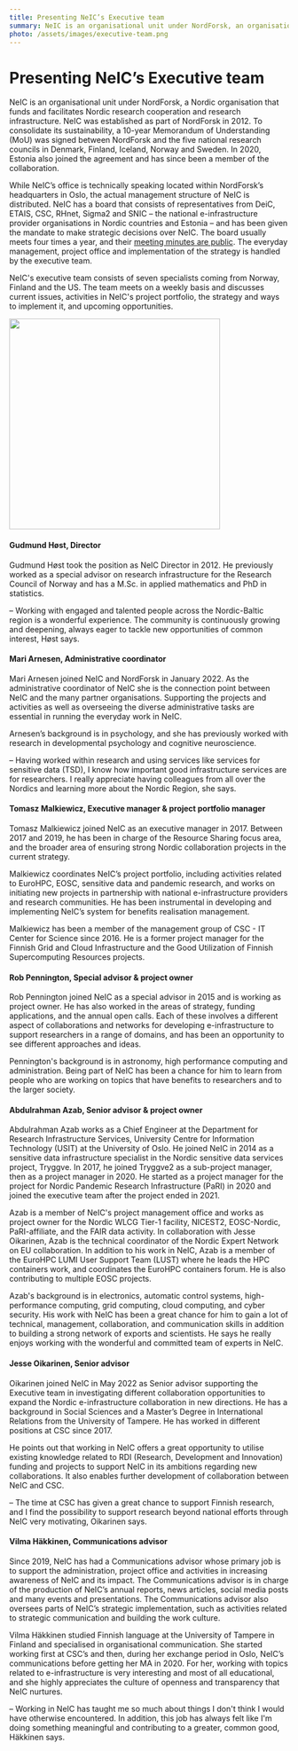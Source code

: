 ```yaml
---
title: Presenting NeIC’s Executive team
summary: NeIC is an organisational unit under NordForsk, an organisation funding and facilitating Nordic research cooperation and research infrastructure. While NeIC’s office is located in Oslo, the management structure of NeIC is distributed. In this article, we present the people who take care of the everyday management at NeIC. 
photo: /assets/images/executive-team.png
---
```


Presenting NeIC’s Executive team
===========================

NeIC is an organisational unit under NordForsk, a Nordic organisation that funds and facilitates Nordic research cooperation and research infrastructure. NeIC was established as part of NordForsk in 2012. To consolidate its sustainability, a 10-year Memorandum of Understanding (MoU) was signed between NordForsk and the five national research councils in Denmark, Finland, Iceland, Norway and Sweden. In 2020, Estonia also joined the agreement and has since been a member of the collaboration. 

While NeIC’s office is technically speaking located within NordForsk’s headquarters in Oslo, the actual management structure of NeIC is distributed. NeIC has a board that consists of representatives from DeiC, ETAIS, CSC, RHnet, Sigma2 and SNIC – the national e-infrastructure provider organisations in Nordic countries and Estonia – and has been given the mandate to make strategic decisions over NeIC. The board usually meets four times a year, and their [meeting minutes are public](https://wiki.neic.no/wiki/Category:Board_meeting_minutes). The everyday management, project office and implementation of the strategy is handled by the executive team.

NeIC's executive team consists of seven specialists coming from Norway, Finland and the US. The team meets on a weekly basis and discusses current issues, activities in NeIC's project portfolio, the strategy and ways to implement it, and upcoming opportunities. 

<img class="normal" src="{% include baseurl %}/assets/images/news/220927-executiveteam.jpeg" height="380" class="center" margin="0px 5px">

#### Gudmund Høst, Director
Gudmund Høst took the position as NeIC Director in 2012. He previously worked as a special advisor on research infrastructure for the Research Council of Norway and has a M.Sc. in applied mathematics and PhD in statistics. 

– Working with engaged and talented people across the Nordic-Baltic region is a wonderful experience. The community is continuously growing and deepening, always eager to tackle new opportunities of common interest, Høst says.

#### Mari Arnesen, Administrative coordinator
Mari Arnesen joined NeIC and NordForsk in January 2022. As the administrative coordinator of NeIC she is the connection point between NeIC and the many partner organisations. Supporting the projects and activities as well as overseeing the diverse administrative tasks are essential in running the everyday work in NeIC. 

Arnesen’s background is in psychology, and she has previously worked with research in developmental psychology and cognitive neuroscience.

– Having worked within research and using services like services for sensitive data (TSD), I know how important good infrastructure services are for researchers. I really appreciate having colleagues from all over the Nordics and learning more about the Nordic Region, she says.

#### Tomasz Malkiewicz, Executive manager & project portfolio manager
Tomasz Malkiewicz joined NeIC as an executive manager in 2017. Between 2017 and 2019, he has been in charge of the Resource Sharing focus area, and the broader area of ensuring strong Nordic collaboration projects in the current strategy. 

Malkiewicz coordinates NeIC’s project portfolio, including activities related to EuroHPC, EOSC, sensitive data and pandemic research, and works on initiating new projects in partnership with national e-infrastructure providers and research communities. He has been instrumental in developing and implementing NeIC’s system for benefits realisation management. 

Malkiewicz has been a member of the management group of CSC - IT Center for Science since 2016. He is a former project manager for the Finnish Grid and Cloud Infrastructure and the Good Utilization of Finnish Supercomputing Resources projects. 

#### Rob Pennington, Special advisor & project owner
Rob Pennington joined NeIC as a special advisor in 2015 and is working as project owner. He has also worked in the areas of strategy, funding applications, and the annual open calls. Each of these involves a different aspect of collaborations and networks for developing e-infrastructure to support researchers in a range of domains, and has been an opportunity to see different approaches and ideas.

Pennington's background is in astronomy, high performance computing and administration. Being part of NeIC has been a chance for him to learn from people who are working on topics that have benefits to researchers and to the larger society.   

#### Abdulrahman Azab, Senior advisor & project owner
Abdulrahman Azab works as a Chief Engineer at the Department for Research Infrastructure Services, University Centre for Information Technology (USIT) at the University of Oslo. He joined NeIC in 2014 as a sensitive data infrastructure specialist in the Nordic sensitive data services project, Tryggve. In 2017, he joined Tryggve2 as a sub-project manager, then as a project manager in 2020. He started as a project manager for the project for Nordic Pandemic Research Infrastructure (PaRI) in 2020 and joined the executive team after the project ended in 2021. 

Azab is a member of NeIC's project management office and works as project owner for the Nordic WLCG Tier-1 facility, NICEST2, EOSC-Nordic, PaRI-affiliate, and the FAIR data activity. In collaboration with Jesse Oikarinen, Azab is the technical coordinator of the Nordic Expert Network on EU collaboration. In addition to his work in NeIC, Azab is a member of the EuroHPC LUMI User Support Team (LUST) where he leads the HPC containers work, and coordinates the EuroHPC containers forum. He is also contributing to multiple EOSC projects.

Azab's background is in electronics, automatic control systems, high-performance computing, grid computing, cloud computing, and cyber security. His work with NeIC has been a great chance for him to gain a lot of technical, management, collaboration, and communication skills in addition to building a strong network of exports and scientists. He says he really enjoys working with the wonderful and committed team of experts in NeIC. 

#### Jesse Oikarinen, Senior advisor
Oikarinen joined NeIC in May 2022 as Senior advisor supporting the Executive team in investigating different collaboration opportunities to expand the Nordic e-infrastructure collaboration in new directions. He has a background in Social Sciences and a Master’s Degree in International Relations from the University of Tampere. He has worked in different positions at CSC since 2017.

He points out that working in NeIC offers a great opportunity to utilise existing knowledge related to RDI (Research, Development and Innovation) funding and projects to support NeIC in its ambitions regarding new collaborations. It also enables further development of collaboration between NeIC and CSC. 

– The time at CSC has given a great chance to support Finnish research, and I find the possibility to support research beyond national efforts through NeIC very motivating, Oikarinen says.

#### Vilma Häkkinen, Communications advisor

Since 2019, NeIC has had a Communications advisor whose primary job is to support the administration, project office and activities in increasing awareness of NeIC and its impact. The Communications advisor is in charge of the production of NeIC’s annual reports, news articles, social media posts and many events and presentations. The Communications advisor also oversees parts of NeIC’s strategic implementation, such as activities related to strategic communication and building the work culture. 

Vilma Häkkinen studied Finnish language at the University of Tampere in Finland and specialised in organisational communication. She started working first at CSC’s and then, during her exchange period in Oslo, NeIC’s communications before getting her MA in 2020. For her, working with topics related to e-infrastructure is very interesting and most of all educational, and she highly appreciates the culture of openness and transparency that NeIC nurtures. 

– Working in NeIC has taught me so much about things I don't think I would have otherwise encountered. In addition, this job has always felt like I'm doing something meaningful and contributing to a greater, common good, Häkkinen says.